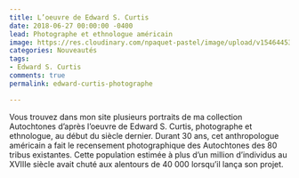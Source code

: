 ```yaml
---
title: L’oeuvre de Edward S. Curtis
date: 2018-06-27 00:00:00 -0400
lead: Photographe et ethnologue américain
image: https://res.cloudinary.com/npaquet-pastel/image/upload/v1546445339/DSC08109-620x413.jpg
categories: Nouveautés
tags:
- Edward S. Curtis
comments: true
permalink: edward-curtis-photographe

---
```

Vous trouvez dans mon site plusieurs portraits de ma collection Autochtones d’après l’oeuvre de Edward S. Curtis, photographe et ethnologue, au début du siècle dernier. Durant 30 ans, cet anthropologue américain a fait le recensement photographique des Autochtones des 80 tribus existantes. Cette population estimée à plus d’un million d’individus au XVIIIe siècle avait chuté aux alentours de 40 000 lorsqu’il lança son projet.